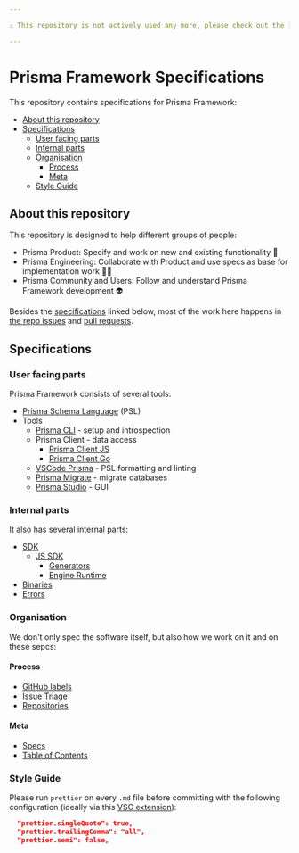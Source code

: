 ```yaml
---

⚠ This repository is not actively used any more, please check out the [Prisma Documentation](docs.prisma.io) for updated information on Prisma. ⚠

---
```


# Prisma Framework Specifications 

This repository contains specifications for Prisma Framework:

<!-- START doctoc generated TOC please keep comment here to allow auto update -->
<!-- DON'T EDIT THIS SECTION, INSTEAD RE-RUN doctoc TO UPDATE -->


- [About this repository](#about-this-repository)
- [Specifications](#specifications)
  - [User facing parts](#user-facing-parts)
  - [Internal parts](#internal-parts)
  - [Organisation](#organisation)
    - [Process](#process)
    - [Meta](#meta)
  - [Style Guide](#style-guide)

<!-- END doctoc generated TOC please keep comment here to allow auto update -->

## About this repository

This repository is designed to help different groups of people:

- Prisma Product: Specify and work on new and existing functionality 🛫
- Prisma Engineering: Collaborate with Product and use specs as base for implementation work 👩‍💻
- Prisma Community and Users: Follow and understand Prisma Framework development 👽

Besides the [specifications](#specifications) linked below, most of the work here happens in [the repo issues](https://github.com/prisma/specs/issues) and [pull requests](https://github.com/prisma/specs/pulls).

## Specifications

### User facing parts

Prisma Framework consists of several tools:

- [Prisma Schema Language](schema) (PSL)
- Tools
  - [Prisma CLI](cli) - setup and introspection
  - Prisma Client - data access
    - [Prisma Client JS](prisma-client-js)
    - [Prisma Client Go](prisma-client-go)
  - [VSCode Prisma](vscode-extension) - PSL formatting and linting
  - [Prisma Migrate](migrate) - migrate databases
  - [Prisma Studio](studio) - GUI

### Internal parts

It also has several internal parts:

- [SDK](sdk)
  - [JS SDK](sdk-js)
    - [Generators](sdk-js/generators)
    - [Engine Runtime](sdk-js/engine-runtime)
- [Binaries](binaries)
- [Errors](errors)

### Organisation

We don't only spec the software itself, but also how we work on it and on these sepcs:

#### Process

- [GitHub labels](process/labels.md)
- [Issue Triage](process/issue-triage.md)
- [Repositories](process/repositories.md)

#### Meta

- [Specs](meta/specs.md)
- [Table of Contents](meta/table-of-contents.md)

### Style Guide

Please run `prettier` on every `.md` file before committing with the following configuration (ideally via this [VSC extension](https://marketplace.visualstudio.com/items?itemName=esbenp.prettier-vscode)):

```json
  "prettier.singleQuote": true,
  "prettier.trailingComma": "all",
  "prettier.semi": false,
```
